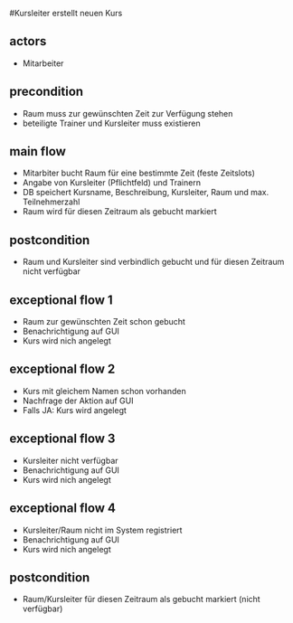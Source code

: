 #Kursleiter erstellt neuen Kurs

## actors
- Mitarbeiter

## precondition
- Raum muss zur gewünschten Zeit zur Verfügung stehen
- beteiligte Trainer und Kursleiter muss existieren

## main flow
- Mitarbiter bucht Raum für eine bestimmte Zeit (feste Zeitslots)
- Angabe von Kursleiter (Pflichtfeld) und Trainern
- DB speichert Kursname, Beschreibung, Kursleiter, Raum und max. Teilnehmerzahl
- Raum wird für diesen Zeitraum als gebucht markiert

## postcondition
- Raum und Kursleiter sind verbindlich gebucht und für diesen Zeitraum nicht verfügbar

## exceptional flow 1
- Raum zur gewünschten Zeit schon gebucht 
- Benachrichtigung auf GUI 
- Kurs wird nich angelegt

## exceptional flow 2
- Kurs mit gleichem Namen schon vorhanden 
- Nachfrage der Aktion auf GUI 
- Falls JA: Kurs wird angelegt

## exceptional flow 3
- Kursleiter nicht verfügbar
- Benachrichtigung auf GUI 
- Kurs wird nich angelegt

## exceptional flow 4
- Kursleiter/Raum nicht im System registriert
- Benachrichtigung auf GUI
- Kurs wird nich angelegt

## postcondition
- Raum/Kursleiter für diesen Zeitraum als gebucht markiert (nicht verfügbar)
